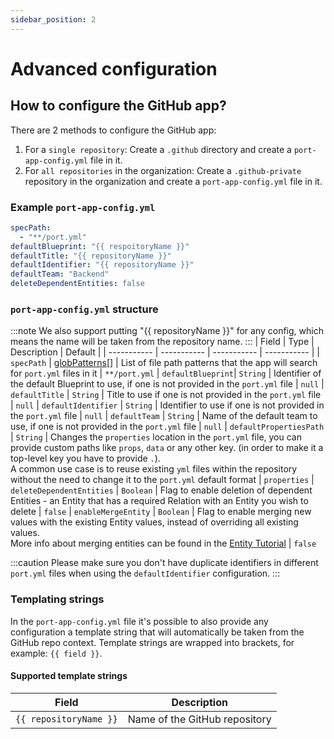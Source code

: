 ```yaml
---
sidebar_position: 2
---
```


# Advanced configuration

## How to configure the GitHub app?

There are 2 methods to configure the GitHub app:

1. For a `single repository`: Create a `.github` directory and create a `port-app-config.yml` file in it.
2. For `all repositories` in the organization: Create a `.github-private` repository in the organization and create a `port-app-config.yml` file in it.

### Example `port-app-config.yml`

```yaml showLineNumbers
specPath:
  - "**/port.yml"
defaultBlueprint: "{{ respoitoryName }}"
defaultTitle: "{{ repositoryName }}"
defaultIdentifier: "{{ repositoryName }}"
defaultTeam: "Backend"
deleteDependentEntities: false
```

### `port-app-config.yml` structure

:::note
We also support putting "{{ repositoryName }}" for any config, which means the name will be taken from the repository name.
:::
| Field | Type | Description | Default |
| ----------- | ----------- | ----------- | ----------- |
| `specPath` | [globPatterns](https://www.malikbrowne.com/blog/a-beginners-guide-glob-patterns)[] | List of file path patterns that the app will search for `port.yml` files in it | `**/port.yml`
| `defaultBlueprint`| `String` | Identifier of the default Blueprint to use, if one is not provided in the `port.yml` file | `null`
| `defaultTitle` | `String` | Title to use if one is not provided in the `port.yml` file | `null`
| `defaultIdentifier` | `String` | Identifier to use if one is not provided in the `port.yml` file | `null`
| `defaultTeam` | `String` | Name of the default team to use, if one is not provided in the `port.yml` file | `null`
| `defaultPropertiesPath` | `String` | Changes the `properties` location in the `port.yml` file, you can provide custom paths like `props`, `data` or any other key. (in order to make it a top-level key you have to provide `.`).<br/> A common use case is to reuse existing `yml` files within the repository without the need to change it to the `port.yml` default format | `properties`
| `deleteDependentEntities` | `Boolean` | Flag to enable deletion of dependent Entities - an Entity that has a required Relation with an Entity you wish to delete | `false`
| `enableMergeEntity` | `Boolean` | Flag to enable merging new values with the existing Entity values, instead of overriding all existing values. <br/> More info about merging entities can be found in the [Entity Tutorial](https://docs.getport.io/software-catalog/entity/tutorial/#post-request) | `false`

:::caution
Please make sure you don't have duplicate identifiers in different `port.yml` files when using the `defaultIdentifier` configuration.
:::

### Templating strings

In the `port-app-config.yml` file it's possible to also provide any configuration a template string that will automatically be taken from the GitHub repo context. Template strings are wrapped into brackets, for example: `{{ field }}`.

#### Supported template strings

| Field                  | Description                   |
| ---------------------- | ----------------------------- |
| `{{ repositoryName }}` | Name of the GitHub repository |
